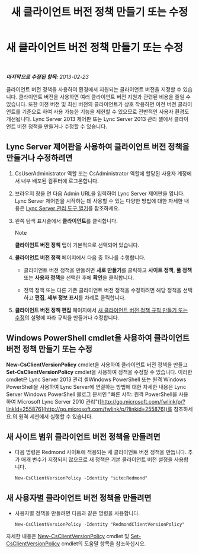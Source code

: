 ﻿---
title: 새 클라이언트 버전 정책 만들기 또는 수정
TOCTitle: 새 클라이언트 버전 정책 만들기 또는 수정
ms:assetid: 4be6e449-aa82-4b46-abb1-d31281573a72
ms:mtpsurl: https://technet.microsoft.com/ko-kr/library/JJ898476(v=OCS.15)
ms:contentKeyID: 52056834
ms.date: 08/10/2015
mtps_version: v=OCS.15
ms.translationtype: HT
---

# 새 클라이언트 버전 정책 만들기 또는 수정

 

_**마지막으로 수정된 항목:** 2013-02-23_

클라이언트 버전 정책을 사용하여 환경에서 지원되는 클라이언트 버전을 지정할 수 있습니다. 클라이언트 버전을 사용하면 여러 클라이언트 버전 지원과 관련된 비용을 줄일 수 있습니다. 또한 이전 버전 및 최신 버전의 클라이언트가 상호 작용하면 이전 버전 클라이언트를 기준으로 하여 사용 가능한 기능을 제한할 수 있으므로 전반적인 사용자 환경도 개선됩니다. Lync Server 2013 제어판 또는 Lync Server 2013 관리 셸에서 클라이언트 버전 정책을 만들거나 수정할 수 있습니다.

## Lync Server 제어판을 사용하여 클라이언트 버전 정책을 만들거나 수정하려면

1.  CsUserAdministrator 역할 또는 CsAdministrator 역할에 할당된 사용자 계정에서 내부 배포된 컴퓨터에 로그온합니다.

2.  브라우저 창을 연 다음 Admin URL을 입력하여 Lync Server 제어판을 엽니다. Lync Server 제어판을 시작하는 데 사용할 수 있는 다양한 방법에 대한 자세한 내용은 [Lync Server 관리 도구 열기](lync-server-2013-open-lync-server-administrative-tools.md)를 참조하세요.

3.  왼쪽 탐색 표시줄에서 **클라이언트**를 클릭합니다.
    

    > [!NOTE]
    > <STRONG>클라이언트 버전 정책</STRONG> 탭이 기본적으로 선택되어 있습니다.



4.  **클라이언트 버전 정책** 페이지에서 다음 중 하나를 수행합니다.
    
      - 클라이언트 버전 정책을 만들려면 **새로 만들기**를 클릭하고 **사이트 정책**, **풀 정책** 또는 **사용자 정책**을 선택한 후에 **확인**을 클릭합니다.
    
      - 전역 정책 또는 다른 기존 클라이언트 버전 정책을 수정하려면 해당 정책을 선택하고 **편집**, **세부 정보 표시**를 차례로 클릭합니다.

5.  **클라이언트 버전 정책 편집** 페이지에서 [새 클라이언트 버전 정책 규칙 만들기 또는 수정](lync-server-2013-create-or-modify-a-new-client-version-policy-rule.md)의 설명에 따라 규칙을 만들거나 수정합니다.

## Windows PowerShell cmdlet을 사용하여 클라이언트 버전 정책 만들기 또는 수정

**New-CsClientVersionPolicy** cmdlet을 사용하여 클라이언트 버전 정책을 만들고 **Set-CsClientVersionPolicy** cmdlet을 사용하여 정책을 수정할 수 있습니다. 이러한 cmdlet은 Lync Server 2013 관리 셸Windows PowerShell 또는 원격 Windows PowerShell을 사용하여 Lync Server에 연결하는 방법에 대한 자세한 내용은 Lync Server Windows PowerShell 블로그 문서인 "빠른 시작: 원격 PowerShell을 사용하여 Microsoft Lync Server 2010 관리"([http://go.microsoft.com/fwlink/p/?linkId=255876](http://go.microsoft.com/fwlink/p/?linkid=255876))를 참조하세요.의 원격 세션에서 실행할 수 있습니다.

## 새 사이트 범위 클라이언트 버전 정책을 만들려면

  - 다음 명령은 Redmond 사이트에 적용되는 새 클라이언트 버전 정책을 만듭니다. 추가 매개 변수가 지정되지 않으므로 새 정책은 기본 클라이언트 버전 설정을 사용합니다.
    
        New-CsClientVersionPolicy -Identity "site:Redmond"

## 새 사용자별 클라이언트 버전 정책을 만들려면

  - 사용자별 정책을 만들려면 다음과 같은 명령을 사용합니다.
    
        New-CsClientVersionPolicy -Identity "RedmondClientVersionPolicy"

자세한 내용은 [New-CsClientVersionPolicy](https://docs.microsoft.com/en-us/powershell/module/skype/New-CsClientVersionPolicy) cmdlet 및 [Set-CsClientVersionPolicy](https://docs.microsoft.com/en-us/powershell/module/skype/Set-CsClientVersionPolicy) cmdlet의 도움말 항목을 참조하십시오.

